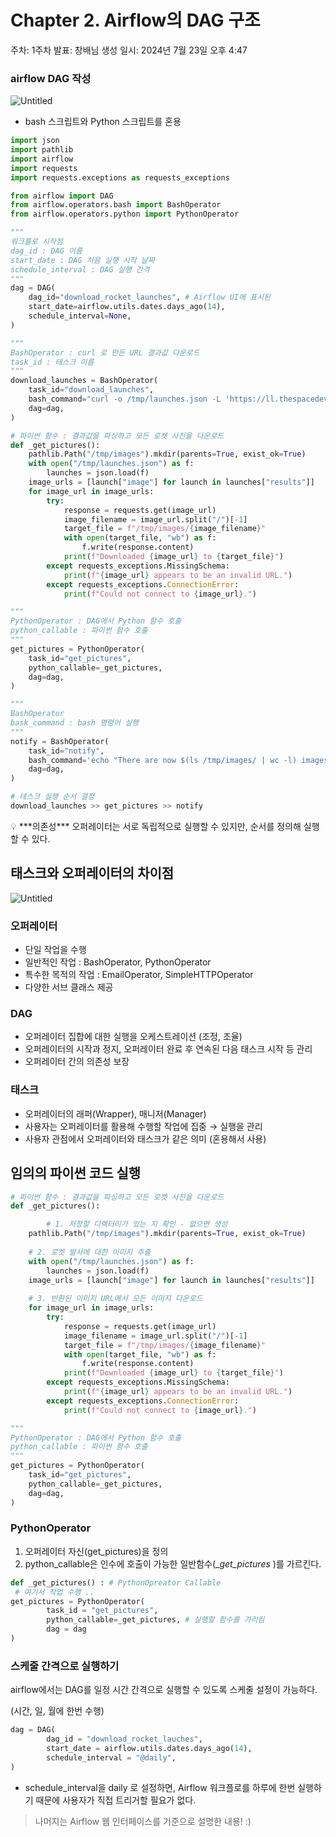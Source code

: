 # Chapter 2. Airflow의 DAG 구조

주차: 1주차
발표: 창배님
생성 일시: 2024년 7월 23일 오후 4:47

### airflow DAG 작성

![Untitled](Chapter%202%20Airflow%E1%84%8B%E1%85%B4%20DAG%20%E1%84%80%E1%85%AE%E1%84%8C%E1%85%A9%207d394bdf19e445f4804856428aecf8c1/Untitled.png)

- bash 스크립트와 Python 스크립트를 혼용

```python
import json
import pathlib
import airflow
import requests
import requests.exceptions as requests_exceptions

from airflow import DAG
from airflow.operators.bash import BashOperator
from airflow.operators.python import PythonOperator

"""
워크플로 시작점
dag_id : DAG 이름
start_date : DAG 처음 실행 시작 날짜
schedule_interval : DAG 실행 간격
"""
dag = DAG( 
    dag_id="download_rocket_launches", # Airflow UI에 표시된
    start_date=airflow.utils.dates.days_ago(14),
    schedule_interval=None,
)

"""
BashOperator : curl 로 만든 URL 결과값 다운로드
task_id : 태스크 이름
"""
download_launches = BashOperator(
    task_id="download_launches",
    bash_command="curl -o /tmp/launches.json -L 'https://ll.thespacedevs.com/2.0.0/launch/upcoming'",
    dag=dag,
)

# 파이썬 함수 : 결과값을 파싱하고 모든 로켓 사진을 다운로드
def _get_pictures():
    pathlib.Path("/tmp/images").mkdir(parents=True, exist_ok=True)
    with open("/tmp/launches.json") as f:
        launches = json.load(f)
    image_urls = [launch["image"] for launch in launches["results"]]
    for image_url in image_urls:
        try:
            response = requests.get(image_url)
            image_filename = image_url.split("/")[-1]
            target_file = f"/tmp/images/{image_filename}"
            with open(target_file, "wb") as f:
                f.write(response.content)
            print(f"Downloaded {image_url} to {target_file}")
        except requests_exceptions.MissingSchema:
            print(f"{image_url} appears to be an invalid URL.")
        except requests_exceptions.ConnectionError:
            print(f"Could not connect to {image_url}.")

"""
PythonOperator : DAG에서 Python 함수 호출
python_callable : 파이썬 함수 호출
"""
get_pictures = PythonOperator(
    task_id="get_pictures",
    python_callable=_get_pictures,
    dag=dag,
)

"""
BashOperator 
bask_command : bash 명령어 실행
"""
notify = BashOperator(
    task_id="notify",
    bash_command='echo "There are now $(ls /tmp/images/ | wc -l) images."',
    dag=dag,
)

# 테스크 실행 순서 결정
download_launches >> get_pictures >> notify
```

<aside>
💡 ***의존성***
오퍼레이터는 서로 독립적으로 실행할 수 있지만, 순서를 정의해 실행할 수 있다.

</aside>

## 태스크와 오퍼레이터의 차이점

![Untitled](Chapter%202%20Airflow%E1%84%8B%E1%85%B4%20DAG%20%E1%84%80%E1%85%AE%E1%84%8C%E1%85%A9%207d394bdf19e445f4804856428aecf8c1/Untitled%201.png)

### 오퍼레이터

- 단일 작업을 수행
- 일반적인 작업 : BashOperator, PythonOperator
- 특수한 목적의 작업 : EmailOperator, SimpleHTTPOperator
- 다양한 서브 클래스 제공

### DAG

- 오퍼레이터 집합에 대한 실행을 오케스트레이션 (조정, 조율)
- 오퍼레이터의 시작과 정지, 오퍼레이터 완료 후 연속된 다음 태스크 시작 등 관리
- 오퍼레이터 간의 의존성 보장

### 태스크

- 오퍼레이터의 래퍼(Wrapper), 매니저(Manager)
- 사용자는 오퍼레이터를 활용해 수행할 작업에 집중 → 실행을 관리
- 사용자 관점에서 오퍼레이터와 태스크가 같은 의미 (혼용해서 사용)

## 임의의 파이썬 코드 실행

```python
# 파이썬 함수 : 결과값을 파싱하고 모든 로켓 사진을 다운로드
def _get_pictures():

		# 1. 저장할 디렉터리가 있는 지 확인 - 없으면 생성 
    pathlib.Path("/tmp/images").mkdir(parents=True, exist_ok=True)
    
    # 2. 로켓 발사에 대한 이미지 추출
    with open("/tmp/launches.json") as f:
        launches = json.load(f)
    image_urls = [launch["image"] for launch in launches["results"]]
    
    # 3. 반환된 이미지 URL에서 모든 이미지 다운로드
    for image_url in image_urls:
        try:
            response = requests.get(image_url)
            image_filename = image_url.split("/")[-1]
            target_file = f"/tmp/images/{image_filename}"
            with open(target_file, "wb") as f:
                f.write(response.content)
            print(f"Downloaded {image_url} to {target_file}")
        except requests_exceptions.MissingSchema:
            print(f"{image_url} appears to be an invalid URL.")
        except requests_exceptions.ConnectionError:
            print(f"Could not connect to {image_url}.")

"""
PythonOperator : DAG에서 Python 함수 호출
python_callable : 파이썬 함수 호출
"""
get_pictures = PythonOperator(
    task_id="get_pictures",
    python_callable=_get_pictures,
    dag=dag,
)
```

### PythonOperator

1. 오퍼레이터 자신(get_pictures)을 정의
2. python_callable은 인수에 호출이 가능한 일반함수(_*get_pictures* )를 가르킨다.

```python
def _get_pictures() : # PythonOpreator Callable
 # 여기서 작업 수행 .. 
get_pictures = PythonOperator(
		task_id = "get_pictures",
		python_callable=_get_pictures, # 실행할 함수를 가리킴
		dag = dag
)
```

### 스케줄 간격으로 실행하기

airflow에서는 DAG를 일정 시간 간격으로 실행할 수 있도록 스케줄 설정이 가능하다.

(시간, 일, 월에 한번 수행)

```python
dag = DAG(
		dag_id = "download_rocket_lauches",
		start_date = airflow.utils.dates.days_ago(14),
		schedule_interval = "@daily",
)
```

- schedule_interval을 daily 로 설정하면, Airflow 워크플로를 하루에 한번 실행하기 때문에 사용자가 직접 트리거할 필요가 없다.

> 나머지는 Airflow 웹 인터페이스를 기준으로 설명한 내용! :)
>